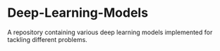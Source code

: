 # Deep-Learning-Models
A repository containing various deep learning models implemented for tackling different problems.

